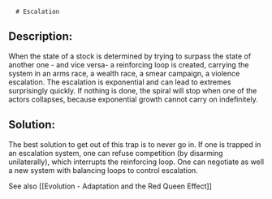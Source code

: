       # Escalation

## Description:

When the state of a stock is determined by trying to surpass the state of another one - and vice versa- a reinforcing loop is created, carrying the system in an arms race, a wealth race, a smear campaign, a violence escalation. The escalation is exponential and can lead to extremes surprisingly quickly. If nothing is done, the spiral will stop when one of the actors collapses, because exponential growth cannot carry on indefinitely.

## Solution:

The best solution to get out of this trap is to never go in. If one is trapped in an escalation system, one can refuse competition (by disarming unilaterally), which interrupts the reinforcing loop. One can negotiate as well a new system with balancing loops to control escalation.


See also [[Evolution - Adaptation and the Red Queen Effect]]
